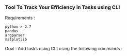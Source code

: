 ### Tool To Track Your Efficiency in Tasks using CLI

Requirements :
```
python > 2.7
pandas
argparser
matplotlib
```
Goal :
Add tasks using CLI using the following commands :
```

```